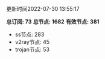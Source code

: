 更新时间2022-07-30 13:55:17

**总订阅: 73**
**总节点: 1682**
**有效节点: 381**
- ss节点: 283
- v2ray节点: 45
- trojan节点: 53
